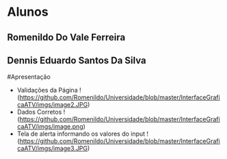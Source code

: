
# Alunos
## Romenildo Do Vale Ferreira
## Dennis Eduardo Santos Da Silva

#Apresentação
* Validações da Página
 !(https://github.com/Romenildo/Universidade/blob/master/InterfaceGraficaATV/imgs/image2.JPG)
* Dados Corretos
!(https://github.com/Romenildo/Universidade/blob/master/InterfaceGraficaATV/imgs/image.png)
* Tela de alerta informando os valores do input
!(https://github.com/Romenildo/Universidade/blob/master/InterfaceGraficaATV/imgs/image3.JPG)
